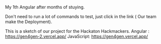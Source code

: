 My 1th Angular after months of stuying.

Don't need to run a lot of commands to test, just click in the link ( Our team make the Deployment).


This is a sketch of our project for the Hackaton Hackmackers. 
Angular : https://gen4gen-2.vercel.app/
JavaScript: https://gen4gen.vercel.app/

